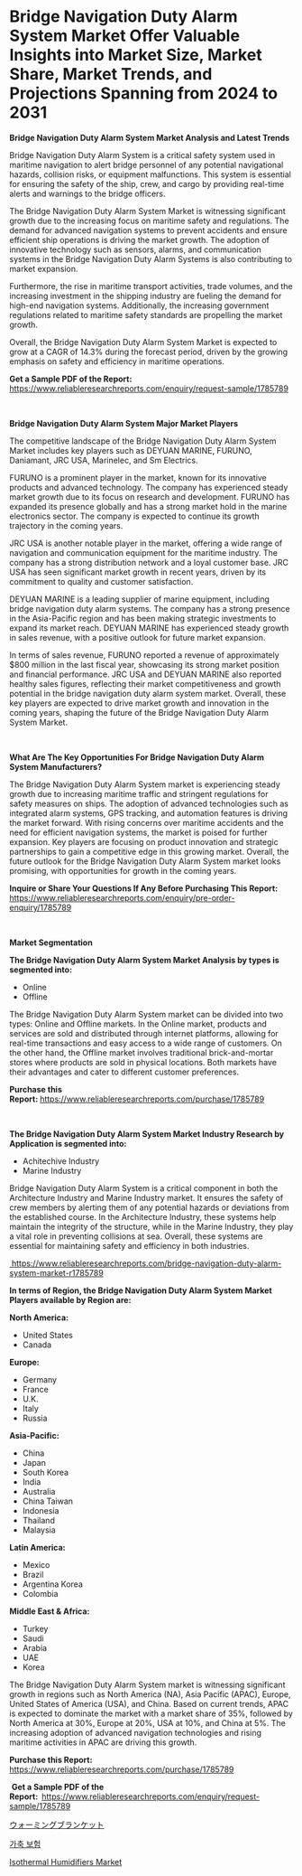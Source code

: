 <p><h1>Bridge Navigation Duty Alarm System Market Offer Valuable Insights into Market Size, Market Share, Market Trends, and Projections Spanning from 2024 to 2031</h1></p><p><strong>Bridge Navigation Duty Alarm System Market Analysis and Latest Trends</strong></p>
<p><p>Bridge Navigation Duty Alarm System is a critical safety system used in maritime navigation to alert bridge personnel of any potential navigational hazards, collision risks, or equipment malfunctions. This system is essential for ensuring the safety of the ship, crew, and cargo by providing real-time alerts and warnings to the bridge officers.</p><p>The Bridge Navigation Duty Alarm System Market is witnessing significant growth due to the increasing focus on maritime safety and regulations. The demand for advanced navigation systems to prevent accidents and ensure efficient ship operations is driving the market growth. The adoption of innovative technology such as sensors, alarms, and communication systems in the Bridge Navigation Duty Alarm Systems is also contributing to market expansion.</p><p>Furthermore, the rise in maritime transport activities, trade volumes, and the increasing investment in the shipping industry are fueling the demand for high-end navigation systems. Additionally, the increasing government regulations related to maritime safety standards are propelling the market growth.</p><p>Overall, the Bridge Navigation Duty Alarm System Market is expected to grow at a CAGR of 14.3% during the forecast period, driven by the growing emphasis on safety and efficiency in maritime operations.</p></p>
<p><strong>Get a Sample PDF of the Report:&nbsp;</strong> <a href="https://www.reliableresearchreports.com/enquiry/request-sample/1785789">https://www.reliableresearchreports.com/enquiry/request-sample/1785789</a></p>
<p>&nbsp;</p>
<p><strong>Bridge Navigation Duty Alarm System Major Market Players</strong></p>
<p><p>The competitive landscape of the Bridge Navigation Duty Alarm System Market includes key players such as DEYUAN MARINE, FURUNO, Daniamant, JRC USA, Marinelec, and Sm Electrics. </p><p>FURUNO is a prominent player in the market, known for its innovative products and advanced technology. The company has experienced steady market growth due to its focus on research and development. FURUNO has expanded its presence globally and has a strong market hold in the marine electronics sector. The company is expected to continue its growth trajectory in the coming years.</p><p>JRC USA is another notable player in the market, offering a wide range of navigation and communication equipment for the maritime industry. The company has a strong distribution network and a loyal customer base. JRC USA has seen significant market growth in recent years, driven by its commitment to quality and customer satisfaction.</p><p>DEYUAN MARINE is a leading supplier of marine equipment, including bridge navigation duty alarm systems. The company has a strong presence in the Asia-Pacific region and has been making strategic investments to expand its market reach. DEYUAN MARINE has experienced steady growth in sales revenue, with a positive outlook for future market expansion.</p><p>In terms of sales revenue, FURUNO reported a revenue of approximately $800 million in the last fiscal year, showcasing its strong market position and financial performance. JRC USA and DEYUAN MARINE also reported healthy sales figures, reflecting their market competitiveness and growth potential in the bridge navigation duty alarm system market. Overall, these key players are expected to drive market growth and innovation in the coming years, shaping the future of the Bridge Navigation Duty Alarm System Market.</p></p>
<p>&nbsp;</p>
<p><strong>What Are The Key Opportunities For Bridge Navigation Duty Alarm System Manufacturers?</strong></p>
<p><p>The Bridge Navigation Duty Alarm System market is experiencing steady growth due to increasing maritime traffic and stringent regulations for safety measures on ships. The adoption of advanced technologies such as integrated alarm systems, GPS tracking, and automation features is driving the market forward. With rising concerns over maritime accidents and the need for efficient navigation systems, the market is poised for further expansion. Key players are focusing on product innovation and strategic partnerships to gain a competitive edge in this growing market. Overall, the future outlook for the Bridge Navigation Duty Alarm System market looks promising, with opportunities for growth in the coming years.</p></p>
<p><strong>Inquire or Share Your Questions If Any Before Purchasing This Report:</strong> <a href="https://www.reliableresearchreports.com/enquiry/pre-order-enquiry/1785789">https://www.reliableresearchreports.com/enquiry/pre-order-enquiry/1785789</a></p>
<p>&nbsp;</p>
<p><strong>Market Segmentation</strong></p>
<p><strong>The Bridge Navigation Duty Alarm System Market Analysis by types is segmented into:</strong></p>
<p><ul><li>Online</li><li>Offline</li></ul></p>
<p><p>The Bridge Navigation Duty Alarm System market can be divided into two types: Online and Offline markets. In the Online market, products and services are sold and distributed through internet platforms, allowing for real-time transactions and easy access to a wide range of customers. On the other hand, the Offline market involves traditional brick-and-mortar stores where products are sold in physical locations. Both markets have their advantages and cater to different customer preferences.</p></p>
<p><strong>Purchase this Report:&nbsp;</strong><a href="https://www.reliableresearchreports.com/purchase/1785789">https://www.reliableresearchreports.com/purchase/1785789</a></p>
<p>&nbsp;</p>
<p><strong>The Bridge Navigation Duty Alarm System Market Industry Research by Application is segmented into:</strong></p>
<p><ul><li>Achitechive Industry</li><li>Marine Industry</li></ul></p>
<p><p>Bridge Navigation Duty Alarm System is a critical component in both the Architecture Industry and Marine Industry market. It ensures the safety of crew members by alerting them of any potential hazards or deviations from the established course. In the Architecture Industry, these systems help maintain the integrity of the structure, while in the Marine Industry, they play a vital role in preventing collisions at sea. Overall, these systems are essential for maintaining safety and efficiency in both industries.</p></p>
<p><a href="https://www.reliableresearchreports.com/bridge-navigation-duty-alarm-system-market-r1785789">&nbsp;https://www.reliableresearchreports.com/bridge-navigation-duty-alarm-system-market-r1785789</a></p>
<p><strong>In terms of Region, the Bridge Navigation Duty Alarm System Market Players available by Region are:</strong></p>
<p>
    <p> <strong> North America: </strong>
        <ul>
            <li>United States</li>
            <li>Canada</li>
        </ul>
        </p> 
    <p> <strong> Europe: </strong>
        <ul>
            <li>Germany</li>
            <li>France</li>
            <li>U.K.</li>
            <li>Italy</li>
            <li>Russia</li>
        </ul>
        </p> 
    <p> <strong> Asia-Pacific: </strong>
        <ul>
            <li>China</li>
            <li>Japan</li>
            <li>South Korea</li>
            <li>India</li>
            <li>Australia</li>
            <li>China Taiwan</li>
            <li>Indonesia</li>
            <li>Thailand</li>
            <li>Malaysia</li>
        </ul>
        </p> 
    <p> <strong> Latin America: </strong>
        <ul>
            <li>Mexico</li>
            <li>Brazil</li>
            <li>Argentina Korea</li>
            <li>Colombia</li>
        </ul>
        </p> 
    <p> <strong> Middle East & Africa: </strong>
        <ul>
            <li>Turkey</li>
            <li>Saudi</li>
            <li>Arabia</li>
            <li>UAE</li>
            <li>Korea</li>
        </ul>
    </p>
    </p>
<p><p>The Bridge Navigation Duty Alarm System market is witnessing significant growth in regions such as North America (NA), Asia Pacific (APAC), Europe, United States of America (USA), and China. Based on current trends, APAC is expected to dominate the market with a market share of 35%, followed by North America at 30%, Europe at 20%, USA at 10%, and China at 5%. The increasing adoption of advanced navigation technologies and rising maritime activities in APAC are driving this growth.</p></p>
<p><strong>Purchase this Report: </strong><a href="https://www.reliableresearchreports.com/purchase/1785789">https://www.reliableresearchreports.com/purchase/1785789</a></p>
<p>&nbsp;<strong>Get a Sample PDF of the Report:&nbsp;&nbsp;</strong><a href="https://www.reliableresearchreports.com/enquiry/request-sample/1785789">https://www.reliableresearchreports.com/enquiry/request-sample/1785789</a></p>
<p><strong></strong></p>
<p><p><a href="https://github.com/nxboeu02965442/Market-Research-Report-List-3/blob/main/6628445127169.md">ウォーミングブランケット</a></p><p><a href="https://github.com/mpodehpw07370073/Market-Research-Report-List-3/blob/main/4957389184423.md">가축 보험</a></p><p><a href="https://github.com/Shjsi3663/Market-Research-Report-List-1/blob/main/isothermal-humidifiers-market.md">Isothermal Humidifiers Market</a></p></p>